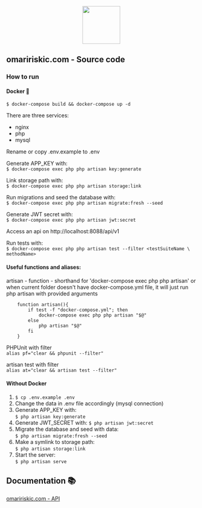 <p align="center">
    <img src="https://user-images.githubusercontent.com/17277467/98308292-fab43880-1fc7-11eb-8c7a-73fef45e36ef.png" width="100">
</p>

## omaririskic.com - Source code

### How to run

#### Docker 🐬
```$ docker-compose build && docker-compose up -d```  

There are three services:
- nginx
- php
- mysql  


Rename or copy .env.example to .env

Generate APP_KEY with:   
```$ docker-compose exec php php artisan key:generate```

Link storage path with:  
```$ docker-compose exec php php artisan storage:link```

Run migrations and seed the database with:  
```$ docker-compose exec php php artisan migrate:fresh --seed```  

Generate JWT secret with:  
```$ docker-compose exec php php artisan jwt:secret```

Access an api on http://localhost:8088/api/v1  

Run tests with:   
```$ docker-compose exec php php artisan test --filter <testSuiteName \ methodName>```

#### Useful functions and aliases: 

artisan - function - shorthand for 'docker-compose exec php php artisan' or  
when current folder doesn't have docker-compose.yml file, it will just run php artisan with provided arguments  
```$xslt
    function artisan(){
        if test -f "docker-compose.yml"; then
            docker-compose exec php php artisan "$@"
        else
            php artisan "$@"
        fi
    }
```
PHPUnit with filter  
``alias pf="clear && phpunit --filter"``
  
artisan test with filter  
``alias at="clear && artisan test --filter"``

#### Without Docker
1. ```$ cp .env.example .env```
2. Change the data in .env file accordingly (mysql connection) 
3. Generate APP_KEY with:  
```$ php artisan key:generate```
4. Generate JWT_SECRET with: 
```$ php artisan jwt:secret```
4. Migrate the database and seed with data:  
```$ php artisan migrate:fresh --seed```  
5. Make a symlink to storage path:  
```$ php artisan storage:link```
6. Start the server:  
```$ php artisan serve```


## Documentation 📚

[omaririskic.com - API](https://documenter.getpostman.com/view/6089658/TVYQ3Ere#64651b17-3546-4d25-bc15-4136e47bc814)